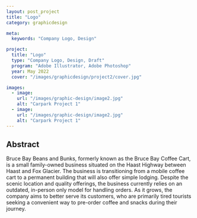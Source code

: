 ```yaml
---
layout: post_project
title: "Logo"
category: graphicdesign

meta:
  keywords: "Company Logo, Design"

project:
  title: "Logo"
  type: "Company Logo, Design, Draft"
  program: "Adobe Illustrator, Adobe Photoshop"
  year: May 2022
  cover: "/images/graphicdesign/project2/cover.jpg"

images:
  - image:
    url: "/images/graphic-design/image2.jpg"
    alt: "Carpark Project 1"
  - image:
    url: "/images/graphic-design/image2.jpg"
    alt: "Carpark Project 1"
---
```

<h2>Abstract</h2>
<p>Bruce Bay Beans and Bunks, formerly known as the Bruce Bay Coffee Cart, is a small family-owned business situated on the Haast Highway between Haast and Fox Glacier. The business is transitioning from a mobile coffee cart to a permanent building that will also offer simple lodging. Despite the scenic location and quality offerings, the business currently relies on an outdated, in-person only model for handling orders. As it grows, the company aims to better serve its customers, who are primarily tired tourists seeking a convenient way to pre-order coffee and snacks during their journey.</p>